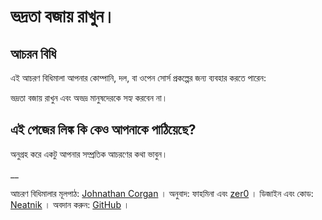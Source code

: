 # ভদ্রতা বজায় রাখুন।

## আচরন বিধি

এই আচরণ বিধিমালা আপনার কোম্পানি, দল, বা ওপেন সোর্স প্রকল্পের জন্য ব্যবহার করতে পারেন:

ভদ্রতা বজায় রাখুন এবং অভদ্র মানুষদেরকে সহ্য করবেন না।

## এই পেজের লিঙ্ক কি কেও আপনাকে পাঠিয়েছে?

অনুগ্রহ করে একটু আপনার সম্প্রতিক আচরণের কথা ভাবুন।

__

আচরণ বিধিমালার মূলপাঠ: [Johnathan Corgan](https://keybase.io/jcorgan) । অনুবাদ: ফাহমিনা এবং [zer0](https://zer0.omg.lol) । ডিজাইন এবং কোড:‌‍‍‌‌ [Neatnik](https://neatnik.net/) । অবদান করুন: [GitHub](https://github.com/neatnik/asshole.fyi) ।

